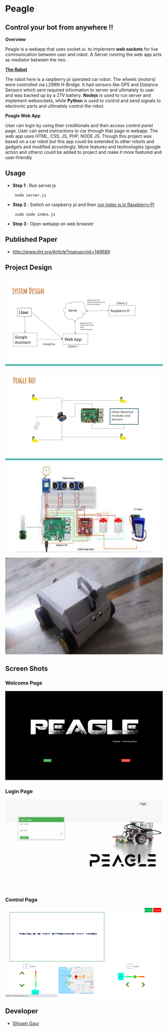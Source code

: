 # **Peagle** 
## Control your bot from anywhere !!

**Overview**

Peagle is a webapp that uses socket.io. to implement **web sockets** for live communication between user and robot. A Server running the web app acts as mediator between the two. 

**[The Robot](https://github.com/shivam101gaur/peagle-rpi/tree/master#readme)**

The robot here is a raspberry pi operated car robot. The wheels (motors) were controlled via L298N H-Bridge. It had sensors like GPS and Distance Sensors which sent required information to server and ultimately to user and was backed up by a 27V battery. 
**Nodejs** is used to run server and implement websockets, while **Python** is used to control and send signals to electronic parts and ultimately control the robot. 

**Peagle Web App**

User can login by using thier creditionals and then access control panel page. User can send instructions to car through that page in webapp. The web app uses HTML, CSS, JS, PHP, NODE JS. Though this project was based on a car robot but this app could be extended to other robots and gadgets and modified accordingly. More features and technologies (google action and others) could be added to project and make it more featured and user-friendly

## Usage
- **Step 1** : Run server.js


  ```
   node server.js
  ```
- **Step 2** : Switch on  raspberry pi  and then
    [run index.js in Raspberry-Pi ](https://github.com/shivam101gaur/peagle-rpi/tree/master#readme)
    ```
     sudo node index.js
    ```
 - **Step 3** : Open webapp on web browser 

## Published Paper
  - http://www.ijirt.org/Article?manuscript=149689


## **Project Design**
  ![control panel](./style/screen-shots/projectarchitecture.png)

  ![control panel](./style/screen-shots/botdesign.png)

  ![control panel](./style/screen-shots/connection.png)

  ![control panel](./style/screen-shots/bot.png)


## **Screen Shots**
  ### **Welcome Page**
  ![control panel](./style/screen-shots/welcome.png)
  ### **Login Page**
![control panel](./style/screen-shots/login.png)
  ### **Control Page**
![control panel](./style/screen-shots/control.png)

## Developer
- [Shivam Gaur](https://github.com/shivam101gaur)
